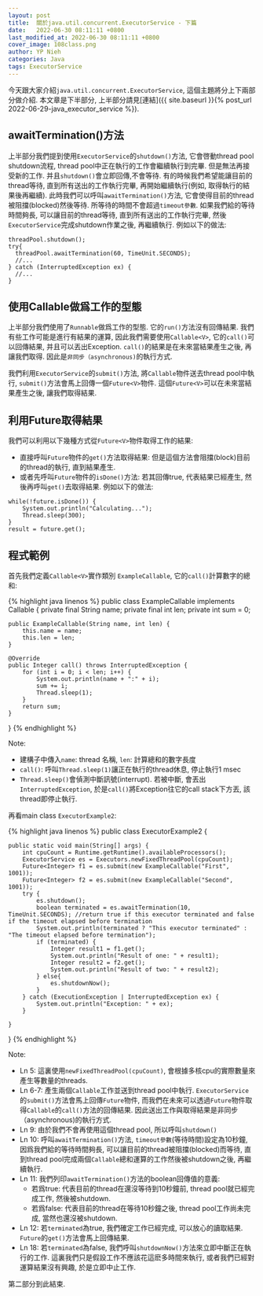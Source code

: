 ```yaml
---
layout: post
title:  關於java.util.concurrent.ExecutorService - 下篇
date:   2022-06-30 08:11:11 +0800
last_modified_at: 2022-06-30 08:11:11 +0800
cover_image: 108class.png
author: YP Nieh
categories: Java
tags: ExecutorService
---
```


今天跟大家介紹`java.util.concurrent.ExecutorService`,  這個主題將分上下兩部分做介紹. 本文章是下半部分, 上半部分請見[連結]({{ site.baseurl }}{% post_url 2022-06-29-java_executor_service %}).

## awaitTermination()方法

上半部分我們提到使用`ExecutorService`的`shutdown()`方法, 它會啓動thread pool shutdown流程, thread pool中正在執行的工作會繼續執行到完畢. 但是無法再接受新的工作. 并且`shutdown()`會立即回傳,不會等待. 有的時候我們希望能讓目前的thread等待, 直到所有送出的工作執行完畢, 再開始繼續執行(例如, 取得執行的結果後再繼續). 此時我們可以呼叫`awaitTermination()`方法, 它會使得目前的thread被阻擋(blocked)然後等待. 所等待的時間不會超過`timeout參數`. 如果我們給的等待時間夠長, 可以讓目前的thread等待, 直到所有送出的工作執行完畢, 然後`ExecutorService`完成shutdown作業之後, 再繼續執行. 例如以下的做法:

```
threadPool.shutdown();
try{
  threadPool.awaitTermination(60, TimeUnit.SECONDS);
  //...
} catch (InterruptedException ex) {
  //...
}
```

## 使用Callable<V>做爲工作的型態

上半部分我們使用了`Runnable`做爲工作的型態. 它的`run()`方法沒有回傳結果. 我們有些工作可能是進行有結果的運算, 因此我們需要使用`Callable<V>`, 它的`call()`可以回傳結果, 并且可以丟出Exception. `call()`的結果是在未來當結果產生之後, 再讓我們取得. 因此是`非同步（asynchronous)`的執行方式. 

我們利用`ExecutorService`的`submit()`方法, 將`Callable`物件送去thread pool中執行,  `submit()`方法會馬上回傳一個`Future<V>`物件. 這個`Future<V>`可以在未來當結果產生之後, 讓我們取得結果. 

## 利用Future<V>取得結果

我們可以利用以下幾種方式從`Future<V>`物件取得工作的結果:
- 直接呼叫`Future`物件的`get()`方法取得結果: 但是這個方法會阻擋(block)目前的thread的執行, 直到結果產生. 
- 或者先呼叫`Future`物件的`isDone()`方法: 若其回傳true, 代表結果已經產生, 然後再呼叫`get()`去取得結果. 例如以下的做法:

```
while(!future.isDone()) {
    System.out.println("Calculating...");
    Thread.sleep(300);
}
result = future.get();
```


## 程式範例

首先我們定義`Callable<V>`實作類別 `ExampleCallable`, 它的`call()`計算數字的總和:

{% highlight java linenos %}
public class ExampleCallable implements Callable<Integer> {
    private final String name;
    private final int len;
    private int sum = 0;

    public ExampleCallable(String name, int len) {
        this.name = name;
        this.len = len;
    }

    @Override
    public Integer call() throws InterruptedException {
        for (int i = 0; i < len; i++) {
            System.out.println(name + ":" + i);
            sum += i;
            Thread.sleep(1);
        }
        return sum;
    }
}
{% endhighlight %}

Note:
- 建構子中傳入`name`: thread 名稱, `len`: 計算總和的數字長度
- `call()`: 呼叫`Thread.sleep(1)`讓正在執行的thread休息, 停止執行1 msec
- `Thread.sleep()`會偵測中斷訊號(interrupt). 若被中斷, 會丟出`InterruptedException`, 於是`call()`將Exception往它的call stack下方丟, 該thread即停止執行.

再看main class `ExecutorExample2`:

{% highlight java linenos %}
public class ExecutorExample2 {

    public static void main(String[] args) {
        int cpuCount = Runtime.getRuntime().availableProcessors();
        ExecutorService es = Executors.newFixedThreadPool(cpuCount);
        Future<Integer> f1 = es.submit(new ExampleCallable("First", 1001));
        Future<Integer> f2 = es.submit(new ExampleCallable("Second", 1001));
        try {
            es.shutdown();
            boolean terminated = es.awaitTermination(10, TimeUnit.SECONDS); //return true if this executor terminated and false if the timeout elapsed before termination
            System.out.println(terminated ? "This executor terminated" : "The timeout elapsed before termination");
            if (terminated) {
                Integer result1 = f1.get();
                System.out.println("Result of one: " + result1);
                Integer result2 = f2.get();
                System.out.println("Result of two: " + result2);
            } else{
                es.shutdownNow();
            }
        } catch (ExecutionException | InterruptedException ex) {
            System.out.println("Exception: " + ex);
        }

    }
}
{% endhighlight %}

Note:
- Ln 5: 這裏使用`newFixedThreadPool(cpuCount)`, 會根據多核cpu的實際數量來產生等數量的threads. 
- Ln 6-7: 產生兩個`Callable`工作並送到thread pool中執行. `ExecutorService`的`submit()`方法會馬上回傳`Future`物件, 而我們在未來可以透過`Future`物件取得`Callable`的`call()`方法的回傳結果. 因此送出工作與取得結果是非同步（asynchronous)的執行方式. 
- Ln 9: 由於我們不會再使用這個thread pool, 所以呼叫`shutdown()`
- Ln 10: 呼叫`awaitTermination()`方法, `timeout參數`(等待時間)設定為10秒鐘, 因爲我們給的等待時間夠長, 可以讓目前的thread被阻擋(blocked)而等待, 直到thread pool完成兩個`Callable`總和運算的工作然後被shutdown之後, 再繼續執行. 
- Ln 11: 我們列印`awaitTermination()`方法的boolean回傳值的意義:
  - 若爲true: 代表目前的thread在還沒等待到10秒鐘前, thread pool就已經完成工作, 然後被shutdown. 
  - 若爲false: 代表目前的thread在等待10秒鐘之後, thread pool工作尚未完成, 當然也還沒被shutdown. 
- Ln 12: 若`terminated`為true, 我們確定工作已經完成, 可以放心的讀取結果. `Future`的`get()`方法會馬上回傳結果. 
- Ln 18: 若`terminated`為false, 我們呼叫`shutdownNow()`方法來立即中斷正在執行的工作. 這裏我們只是假設工作不應該花這麽多時間來執行, 或者我們已經對運算結果沒有興趣, 於是立即中止工作. 
 
第二部分到此結束.
